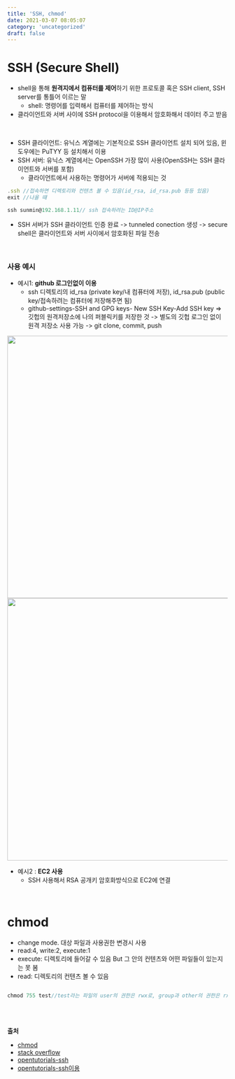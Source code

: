 ```yaml
---
title: 'SSH, chmod'
date: 2021-03-07 08:05:07
category: 'uncategorized'
draft: false
---
```

<p>

# SSH (Secure Shell)
- shell을 통해 **원격지에서 컴퓨터를 제어**하기 위한 프로토콜 혹은 SSH client, SSH server를 통틀어 이르는 말
  - shell: 명령어를 입력해서 컴퓨터를 제어하는 방식
- 클라이언트와 서버 사이에 SSH protocol을 이용해서 암호화해서 데이터 주고 받음
  
<br />

- SSH 클라이언트: 유닉스 계열에는 기본적으로 SSH 클라이언트 설치 되어 있음, 윈도우에는 PuTYY 등 설치해서 이용
- SSH 서버: 유닉스 계열에서는 OpenSSH 가장 많이 사용(OpenSSH는 SSH 클라이언트와 서버를 포함)
  - 클라이언트에서 사용하는 명령어가 서버에 적용되는 것

```js
.ssh //접속하면 디렉토리와 컨텐츠 볼 수 있음(id_rsa, id_rsa.pub 등등 있음)
exit //나올 떄

ssh sunmin@192.168.1.11// ssh 접속하려는 ID@IP주소
```

- SSH 서버가 SSH 클라이언트 인증 완료 -> tunneled conection 생성 -> secure shell은 클라이언트와 서버 사이에서 암호화된 파일 전송
  
<br />

### 사용 예시
- 예시1: **github 로그인없이 이용**
  - ssh 디렉토리의 id_rsa (private key/내 컴퓨터에 저장), id_rsa.pub (public key/접속하려는 컴퓨터에 저장해주면 됨)
  - github-settings-SSH and GPG keys- New SSH Key-Add SSH key => 깃헙의 원격저장소에 나의 퍼블릭키를 저장한 것 -> 별도의 깃헙 로그인 없이 원격 저장소 사용 가능 -> git clone, commit, push
  
<img src="https://user-images.githubusercontent.com/60782131/110222854-c4a4a800-7f18-11eb-804f-369941ccea5b.png" width=600px>

<img src="https://user-images.githubusercontent.com/60782131/110222879-f7e73700-7f18-11eb-8a0c-00728ca3fe96.png" width="600px">
  
<br />

- 예시2 : **EC2 사용**
  - SSH 사용해서 RSA 공개키 암호화방식으로 EC2에 연결

<br />

# chmod

- change mode. 대상 파일과 사용권한 변경시 사용
- read:4, write:2, execute:1
- execute: 디렉토리에 들어갈 수 있음 But 그 안의 컨텐츠와 어떤 파일들이 있는지는 못 봄
- read: 디렉토리의 컨텐츠 볼 수 있음

```js

chmod 755 test//test라는 파일의 user의 권한은 rwx로, group과 other의 권한은 rx로 변경하는 것
````

<br />
<br />

**출처**
- [chmod](http://www.incodom.kr/Linux/%EA%B8%B0%EB%B3%B8%EB%AA%85%EB%A0%B9%EC%96%B4/chmod)
- [stack overflow](https://stackoverflow.com/questions/47913128/difference-between-read-execute-file-permission)
- [opentutorials-ssh](https://www.youtube.com/watch?v=Bxz-1EgyA7w&ab_channel=%EC%83%9D%ED%99%9C%EC%BD%94%EB%94%A9)
- [opentutorials-ssh이용](https://www.youtube.com/watch?v=78rykXw9_0g)

</p>